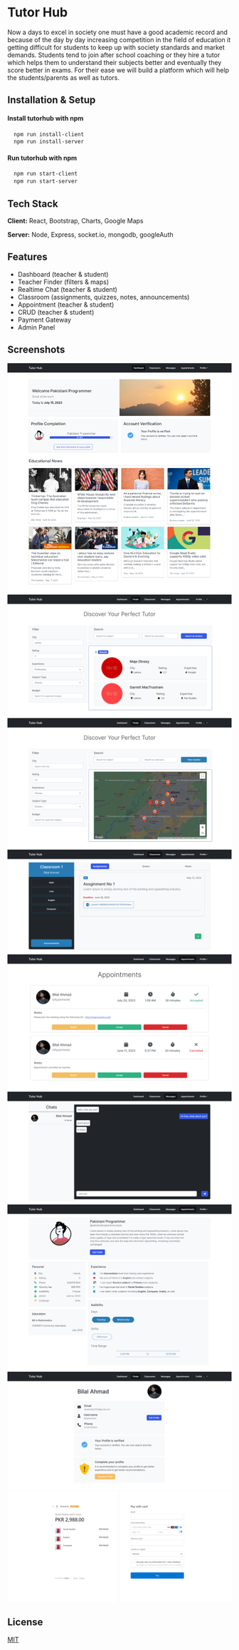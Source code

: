 
# Tutor Hub

Now a days to excel in society one must have a good academic record and because of the day by day increasing competition in the field of education it getting difficult for students to keep up with society standards and market demands. Students tend to join after school coaching or they hire a tutor which helps them to understand their subjects better and eventually they score better in exams. For their ease we will build a platform which will help the students/parents as well as tutors.




## Installation & Setup

#### Install tutorhub with npm

```bash
  npm run install-client
  npm run install-server
```

#### Run tutorhub with npm

```bash
  npm run start-client
  npm run start-server
```




    
## Tech Stack

**Client:** React, Bootstrap, Charts, Google Maps

**Server:** Node, Express, socket.io, mongodb, googleAuth


## Features

- Dashboard (teacher & student)
- Teacher Finder (filters & maps)
- Realtime Chat (teacher & student)
- Classroom (assignments, quizzes, notes, announcements)
- Appointment (teacher & student)
- CRUD (teacher & student)
- Payment Gateway
- Admin Panel



## Screenshots

![App Screenshot](https://raw.githubusercontent.com/billypentester/tutor-hub/main/screenshots/screencapture-localhost-3000-teacher-dashboard-2023-07-15-16_09_23.png)
![App Screenshot](https://raw.githubusercontent.com/billypentester/tutor-hub/main/screenshots/screencapture-localhost-3000-student-dashboard-finder-2023-07-15-16_12_30.png)
![App Screenshot](https://raw.githubusercontent.com/billypentester/tutor-hub/main/screenshots/screencapture-localhost-3000-student-dashboard-finder-2023-07-15-16_11_05.png)
![App Screenshot](https://raw.githubusercontent.com/billypentester/tutor-hub/main/screenshots/screencapture-localhost-3000-teacher-dashboard-class-647c898d312343035290e683-2023-07-15-16_09_10.png)
![App Screenshot](https://raw.githubusercontent.com/billypentester/tutor-hub/main/screenshots/screencapture-localhost-3000-teacher-dashboard-appointments-2023-07-15-16_09_33.png)
![App Screenshot](https://raw.githubusercontent.com/billypentester/tutor-hub/main/screenshots/screencapture-localhost-3000-teacher-dashboard-messages-2023-07-15-16_08_49.png)
![App Screenshot](https://raw.githubusercontent.com/billypentester/tutor-hub/main/screenshots/screencapture-localhost-3000-teacher-dashboard-view-profile-2023-07-15-16_09_55.png)
![App Screenshot](https://raw.githubusercontent.com/billypentester/tutor-hub/main/screenshots/screencapture-localhost-3000-student-dashboard-view-profile-2023-07-15-16_12_51.png)
![App Screenshot](https://raw.githubusercontent.com/billypentester/tutor-hub/main/screenshots/screencapture-checkout-stripe-c-pay-cs-test-b1Hj9b3UGsNGM3wA2LECvjd3N6ZvgkWj4yVsXYyJzhMJ5AzrEvmbbzc41C-2023-07-15-16_28_35.png)

## License

[MIT](https://choosealicense.com/licenses/mit/)

